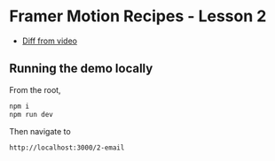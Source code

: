 # Framer Motion Recipes - Lesson 2

- [Diff from video](https://github.com/builduilabs/framer-motion-recipes/commit/3680cff2c49b0bc212826f8d7a0896683b4cf3cd)

## Running the demo locally

From the root,

```sh
npm i
npm run dev
```

Then navigate to

```
http://localhost:3000/2-email
```
